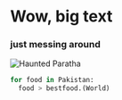 # Wow, big text
### just messing around
![Haunted Paratha]([https://www.google.com/url?sa=i&url=https%3A%2F%2Fen.wikipedia.org%2Fwiki%2FParatha&psig=AOvVaw07euGGD2vLLXYCWc3aWuic&ust=1743213401359000&source=images&cd=vfe&opi=89978449&ved=0CBQQjRxqFwoTCJCLhZDWq4wDFQAAAAAdAAAAABAE](https://en.wikipedia.org/wiki/File:Alooparatha.jpg))

```python
for food in Pakistan:
  food > bestfood.(World)
```
